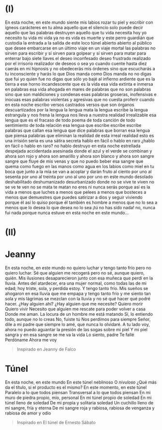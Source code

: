 # (I)
En esta noche, en este mundo
siente mis labios rozar tu piel
y escribir con ígneos carácteres en tu alma
aquello que el silencio solo puede decir
aquello que las palabras destruyen
aquello que tu vida necesita
hoy yo necesito tu vida
mi vida ya no es vida
es muerte
y este perro guardián que custodia
la entrada a la salida de este loco túnel abierto
abierto al público que desee embarcarse en un último viaje
en un viaje mortal
las palabras no sirven para escribir y sí sirven para golpear
y sí sirven para matar
para enterrar bajo siete llaves el deseo inconfesado
deseo frustrado
realizado por el irrisorio realizador de deseos
o sea yo
cuando cuente hasta diez caerás en mi hipnosis
y no obedecerás mis órdenes
sino que escucharás a tu inconsciente y harás
lo que Dios manda
como Dios manda
no
no digas que fui yo quien fue
no digas que sólo yo bajé al infierno ardiente que es la tierra
a ese horno incandescente que es la vida
esa vida extinta e inmersa en palabras
esa vida ahogada en mares de palabras
que no son palabras sino que son
maldiciones y condenas
esas palabras groseras, inofensivas e inocuas
esas palabras violentas y agresivas que no cuesta proferir
cuando en esta noche escribo versos castrados
versos que son órganos descuartizados por la lengua
la lengua mata
la lengua escribe
la lengua estrangula y nos frena
la lengua nos lleva a nuestra realidad irrealizable
esa lengua que es el fracaso de todo poema
de toda canción
de todo sentimiento
de toda relación
esa lengua que escribe
escribe
escribe palabras que callan
esa lengua que dice palabras que borran
esa lengua que piensa palabras que eliminan
la realidad de esta irreal realidad
esto es una irrisión seria
es una sátira secreta
hablo en fácil o hablo en raro
¿hablo en fácil o hablo en raro?
no hablo
destruyo
en esta noche estrellada
despejada
accidentada
asesinada
donde el azul y el verde se combinan
y ahora son rojo
y ahora son amarillo
y ahora son blanco
y ahora son sangre
sangre que fluye de mis venas y que no puedo beber
esa sangre que quema como fuego en las manos
como agua en los labios
como miel en tu boca
que junto a la mía se van a acoplar y darán fruto
al ciento por uno
al sesenta por uno
al treinta por uno
al uno por uno
en este mundo desolado
deshabilitado
deshumanizado
desurbanizado
donde no se vive
te viven
no se ve
te ven
no se mata
te matan
no eres
ni nunca serás
porque así es la vida
a menos que luches
a menos que pelees
a menos que bosteces
a menos que demuestres que puedes satirizar a dios y seguir viviendo
porque él así lo quiso
porque él también es hombre
a menos que no lo sea
a menos que lo desea
lo que desea
no lo sea
¡tú no has sido nada!
no, nunca fui nada porque nunca estuve
en esta noche en este mundo...

# (II)

# Jeanny
En esta noche, en este mundo
no quiero luchar
y tengo tanto frío
pero no quiero luchar.
Sé que alguien me recogerá
pero no sé, aunque quiero, quién.
Mis ilusiones desaparecieron
junto con esa muñeca que perdí en la lluvia.
Antes del atardecer, era una mujer normal,
como todas las de mi edad;
hoy triste, sola, y perdida estoy.
Y tengo tanto frío.
Mis sueños se ahogaron en esa lluvia que me empapa
y tengo tanto frío
y me siento tan sola
y mis lágrimas se mezclan con la lluvia y no sé qué hacer
qué podré hacer.
¿Hay alguien ahí?
¿Hay alguien que me necesite?
Quiero morir
Quiero vivir
Necesito que alguien me rescate para poder volver a casa
Donde me aman.
La locura de un hombre me está matando
Sí, lo entiendo todo,
aunque no lo creas
No, fuiste tú
Nos perdimos para siempre
Señor, dile a mi padre que siempre lo amé,
que nunca lo olvidaré.
A tu lado voy, ahora no puedo aguantar la presión de las sogas sobre mi piel
Y mi piel sangra
y en esa sangre se me va la vida
Lo siento, padre
Te fallé
Perdóname
Ahora me voy
> Inspirado en Jeanny de Falco

# Túnel
En esta noche, en este mundo
En este túnel neblinoso
O _nivuloso_
¿Qué más da el título, si el producto es el mismo?
En este momento, en este túnel
Paralelo a lo que todos piensan
Transversal a lo que todos piensan
En mi muro de piedra propio, mío, personal
En mi túnel propio de soledad
En mi túnel lleno de soledad
De mi propia y solitaria soledad
Un cuchillo lleno de mi sangre, fría y eterna
De mi sangre roja y rabiosa, rabiosa de venganza y rabiosa de amor y odio
> Inspirado en El túnel de Ernesto Sábato
